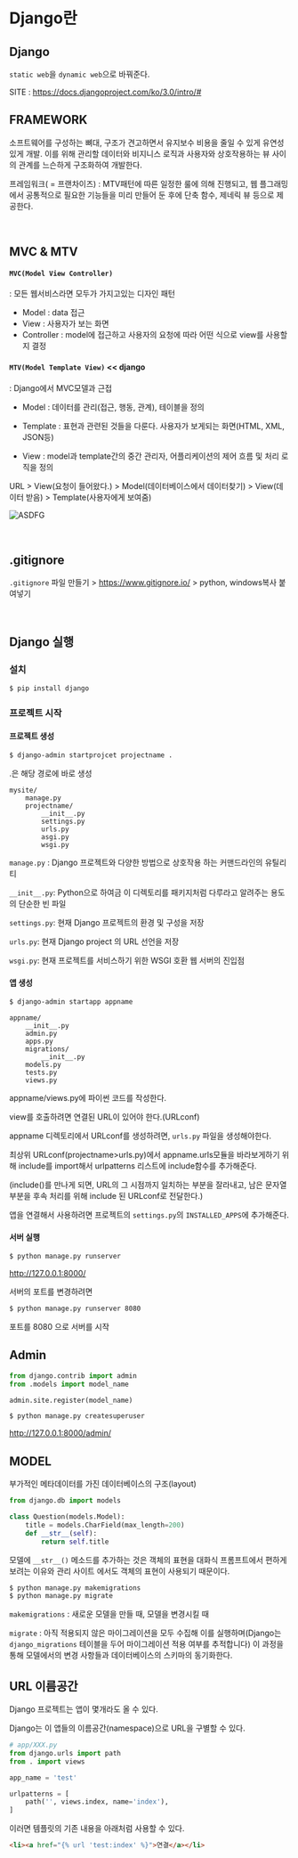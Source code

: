 # Django란

## Django

`static web`을 `dynamic web`으로 바꿔준다.

SITE : https://docs.djangoproject.com/ko/3.0/intro/#



## FRAMEWORK

소프트웨어를 구성하는 뼈대, 구조가 견고하면서 유지보수 비용을 줄일 수 있게 유연성있게 개발. 이를 위해 관리할 데이터와 비지니스 로직과 사용자와 상호작용하는 뷰 사이의 관계를 느슨하게 구조화하여 개발한다.

프레임워크( = 프랜차이즈) : MTV패턴에 따른 일정한 룰에 의해 진행되고, 웹 플그래밍에서 공통적으로 필요한 기능들을 미리 만들어 둔 후에 단축 함수, 제네릭 뷰 등으로 제공한다.

<br>



## MVC & MTV

#### `MVC(Model View Controller)` 

: 모든 웹서비스라면 모두가 가지고있는 디자인 패턴

- Model : data 접근
- View : 사용자가 보는 화면
- Controller : model에 접근하고 사용자의 요청에 따라 어떤 식으로 view를 사용할지 결정



#### `MTV(Model Template View)` << django

: Django에서 MVC모델과 근접

- Model : 데이터를 관리(접근, 행동, 관계), 테이블을 정의

- Template : 표현과 관련된 것들을 다룬다. 사용자가 보게되는 화면(HTML, XML, JSON등)

- View : model과 template간의 중간 관리자, 어플리케이션의 제어 흐름 및 처리 로직을 정의


URL > View(요청이 들어왔다.) > Model(데이터베이스에서 데이터찾기) > View(데이터 받음) > Template(사용자에게 보여줌)

![ASDFG](assets/ASDFG.PNG)

<br>



## .gitignore

`.gitignore` 파일 만들기 > https://www.gitignore.io/ > python, windows복사 붙여넣기

<br>



## Django 실행

### 설치

```bash
$ pip install django
```



### 프로젝트 시작

#### 프로젝트 생성

```bash
$ django-admin startprojcet projectname .
```

.은 해당 경로에 바로 생성

```
mysite/
    manage.py   
    projectname/
        __init__.py
        settings.py
        urls.py
        asgi.py
        wsgi.py
```

`manage.py` : Django 프로젝트와 다양한 방법으로 상호작용 하는 커맨드라인의 유틸리티

`__init__.py`: Python으로 하여금 이 디렉토리를 패키지처럼 다루라고 알려주는 용도의 단순한 빈 파일

`settings.py`: 현재 Django 프로젝트의 환경 및 구성을 저장

`urls.py`: 현재 Django project 의 URL 선언을 저장

`wsgi.py`: 현재 프로젝트를 서비스하기 위한 WSGI 호환 웹 서버의 진입점





#### 앱 생성

```bash
$ django-admin startapp appname
```

```
appname/
    __init__.py
    admin.py
    apps.py
    migrations/
        __init__.py
    models.py
    tests.py
    views.py
```

appname/views.py에 파이썬 코드를 작성한다.

view를 호출하려면 연결된 URL이 있어야 한다.(URLconf)

appname 디렉토리에서 URLconf를 생성하려면, `urls.py` 파일을 생성해야한다.

최상위 URLconf(projectname>urls.py)에서 appname.urls모듈을 바라보게하기 위해 include를 import해서 urlpatterns 리스트에 include함수를 추가해준다.

(include()를 만나게 되면, URL의 그 시점까지 일치하는 부분을 잘라내고, 남은 문자열 부분을 후속 처리를 위해 include 된 URLconf로 전달한다.)

앱을 연결해서 사용하려면 프로젝트의 `settings.py`의 `INSTALLED_APPS`에 추가해준다.





#### 서버 실행

```BASH
$ python manage.py runserver
```

http://127.0.0.1:8000/ 

서버의 포트를 변경하려면

```bash
$ python manage.py runserver 8080
```

포트를 8080 으로 서버를 시작





## Admin

```python
from django.contrib import admin
from .models import model_name

admin.site.register(model_name)
```

```BASH
$ python manage.py createsuperuser
```

http://127.0.0.1:8000/admin/



## MODEL

부가적인 메타데이터를 가진 데이터베이스의 구조(layout)

```python
from django.db import models

class Question(models.Model):
    title = models.CharField(max_length=200)
    def __str__(self):
        return self.title
```

모델에 `__str__()` 메소드를 추가하는 것은 객체의 표현을 대화식 프롬프트에서 편하게 보려는 이유와 관리 사이트 에서도 객체의 표현이 사용되기 때문이다.

```bash
$ python manage.py makemigrations
$ python manage.py migrate
```

`makemigrations` : 새로운 모델을 만들 때, 모델을 변경시킬 때

`migrate` : 아직 적용되지 않은 마이그레이션을 모두 수집해 이를 실행하며(Django는 `django_migrations` 테이블을 두어 마이그레이션 적용 여부를 추적합니다) 이 과정을 통해 모델에서의 변경 사항들과 데이터베이스의 스키마의 동기화한다.





## URL 이름공간

Django 프로젝트는 앱이 몇개라도 올 수 있다.

Django는 이 앱들의 이름공간(namespace)으로 URL을 구별할 수 있다.

```python
# app/XXX.py
from django.urls import path
from . import views

app_name = 'test'

urlpatterns = [
    path('', views.index, name='index'),
]
```

이러면 템플릿의 기존 내용을 아래처럼 사용할 수 있다.

```html
<li><a href="{% url 'test:index' %}">연결</a></li>
```



